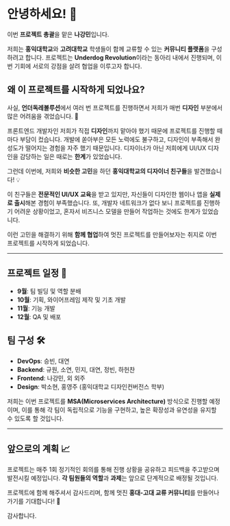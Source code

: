 # 안녕하세요! 👋

이번 **프로젝트 총괄**을 맡은 **나강민**입니다.

저희는 **홍익대학교**와 **고려대학교** 학생들이 함께 교류할 수 있는 **커뮤니티 플랫폼**을 구성하려고 합니다. 프로젝트는 **Underdog Revolution**이라는 동아리 내에서 진행되며, 이번 기회에 서로의 강점을 살려 협업을 이루고자 합니다.

## 왜 이 프로젝트를 시작하게 되었나요?

사실, **언더독레볼루션**에서 여러 번 프로젝트를 진행하면서 저희가 매번 **디자인** 부분에서 많은 어려움을 겪었습니다. 🤔

프론트엔드 개발자인 저희가 직접 **디자인**까지 맡아야 했기 때문에 프로젝트를 진행할 때마다 부담이 컸습니다. 개발에 쏟아부은 모든 노력에도 불구하고, 디자인이 부족해서 완성도가 떨어지는 경험을 자주 했기 때문입니다. 디자이너가 아닌 저희에게 UI/UX 디자인을 감당하는 일은 때로는 **한계**가 있었습니다.

그런데 이번에, 저희와 **비슷한 고민**을 하던 **홍익대학교의 디자이너 친구들**을 발견했습니다! 💡

이 친구들은 **전문적인 UI/UX 교육**을 받고 있지만, 자신들이 디자인한 웹이나 앱을 **실제로 출시**해본 경험이 부족했습니다. 또, 개발자 네트워크가 없다 보니 프로젝트를 진행하기 어려운 상황이었고, 혼자서 비즈니스 모델을 만들어 작업하는 것에도 한계가 있었습니다. 

이런 고민을 해결하기 위해 **함께 협업**하여 멋진 프로젝트를 만들어보자는 취지로 이번 프로젝트를 시작하게 되었습니다.

---

## 프로젝트 일정 📅

- **9월**: 팀 빌딩 및 역할 분배
- **10월**: 기획, 와이어프레임 제작 및 기초 개발
- **11월**: 기능 개발
- **12월**: QA 및 배포

## 팀 구성 🛠️

- **DevOps**: 승빈, 대연
- **Backend**: 규원, 소연, 민지, 대연, 정빈, 하헌찬
- **Frontend**: 나강민, 외 외주
- **Design**: 박소현, 홍영주 (홍익대학교 디자인컨버전스 학부)

저희는 이번 프로젝트를 **MSA(Microservices Architecture)** 방식으로 진행할 예정이며, 이를 통해 각 팀이 독립적으로 기능을 구현하고, 높은 확장성과 유연성을 유지할 수 있도록 할 것입니다.

---

## 앞으로의 계획 📈

프로젝트는 매주 1회 정기적인 회의를 통해 진행 상황을 공유하고 피드백을 주고받으며 발전시킬 예정입니다. **각 팀원들의 역할**과 **과제**는 앞으로 단계적으로 배정될 것입니다.

프로젝트에 함께 해주셔서 감사드리며, 함께 멋진 **홍대-고대 교류 커뮤니티**를 만들어나가기를 기대합니다! 🤝

감사합니다.
